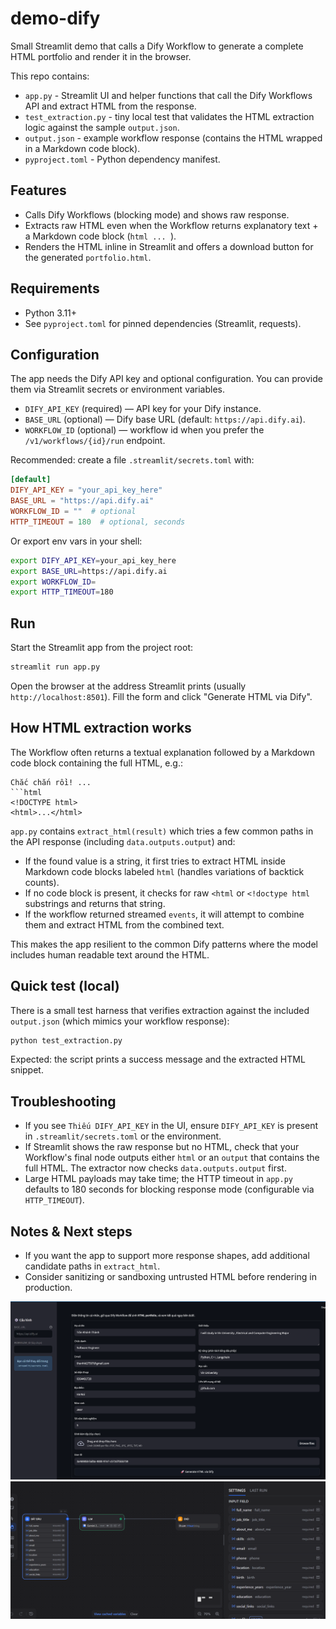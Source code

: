 # demo-dify

Small Streamlit demo that calls a Dify Workflow to generate a complete HTML portfolio and render it in the browser.

This repo contains:

- `app.py` - Streamlit UI and helper functions that call the Dify Workflows API and extract HTML from the response.
- `test_extraction.py` - tiny local test that validates the HTML extraction logic against the sample `output.json`.
- `output.json` - example workflow response (contains the HTML wrapped in a Markdown code block).
- `pyproject.toml` - Python dependency manifest.

## Features

- Calls Dify Workflows (blocking mode) and shows raw response.
- Extracts raw HTML even when the Workflow returns explanatory text + a Markdown code block (```html ... ```).
- Renders the HTML inline in Streamlit and offers a download button for the generated `portfolio.html`.

## Requirements

- Python 3.11+
- See `pyproject.toml` for pinned dependencies (Streamlit, requests).

## Configuration

The app needs the Dify API key and optional configuration. You can provide them via Streamlit secrets or environment variables.

- `DIFY_API_KEY` (required) — API key for your Dify instance.
- `BASE_URL` (optional) — Dify base URL (default: `https://api.dify.ai`).
- `WORKFLOW_ID` (optional) — workflow id when you prefer the `/v1/workflows/{id}/run` endpoint.

Recommended: create a file `.streamlit/secrets.toml` with:

```toml
[default]
DIFY_API_KEY = "your_api_key_here"
BASE_URL = "https://api.dify.ai"
WORKFLOW_ID = ""  # optional
HTTP_TIMEOUT = 180  # optional, seconds
```

Or export env vars in your shell:

```bash
export DIFY_API_KEY=your_api_key_here
export BASE_URL=https://api.dify.ai
export WORKFLOW_ID=
export HTTP_TIMEOUT=180
```

## Run

Start the Streamlit app from the project root:

```bash
streamlit run app.py
```

Open the browser at the address Streamlit prints (usually `http://localhost:8501`). Fill the form and click "Generate HTML via Dify".

## How HTML extraction works

The Workflow often returns a textual explanation followed by a Markdown code block containing the full HTML, e.g.:

```
Chắc chắn rồi! ...
```html
<!DOCTYPE html>
<html>...</html>
```

`app.py` contains `extract_html(result)` which tries a few common paths in the API response (including `data.outputs.output`) and:

- If the found value is a string, it first tries to extract HTML inside Markdown code blocks labeled `html` (handles variations of backtick counts).
- If no code block is present, it checks for raw `<html` or `<!doctype html` substrings and returns that string.
- If the workflow returned streamed `events`, it will attempt to combine them and extract HTML from the combined text.

This makes the app resilient to the common Dify patterns where the model includes human readable text around the HTML.

## Quick test (local)

There is a small test harness that verifies extraction against the included `output.json` (which mimics your workflow response):

```bash
python test_extraction.py
```

Expected: the script prints a success message and the extracted HTML snippet.

## Troubleshooting

- If you see `Thiếu DIFY_API_KEY` in the UI, ensure `DIFY_API_KEY` is present in `.streamlit/secrets.toml` or the environment.
- If Streamlit shows the raw response but no HTML, check that your Workflow's final node outputs either `html` or an `output` that contains the full HTML. The extractor now checks `data.outputs.output` first.
- Large HTML payloads may take time; the HTTP timeout in `app.py` defaults to 180 seconds for blocking response mode (configurable via `HTTP_TIMEOUT`).

## Notes & Next steps

- If you want the app to support more response shapes, add additional candidate paths in `extract_html`.
- Consider sanitizing or sandboxing untrusted HTML before rendering in production.

![alt text](image.png)
![alt text](image-1.png)
